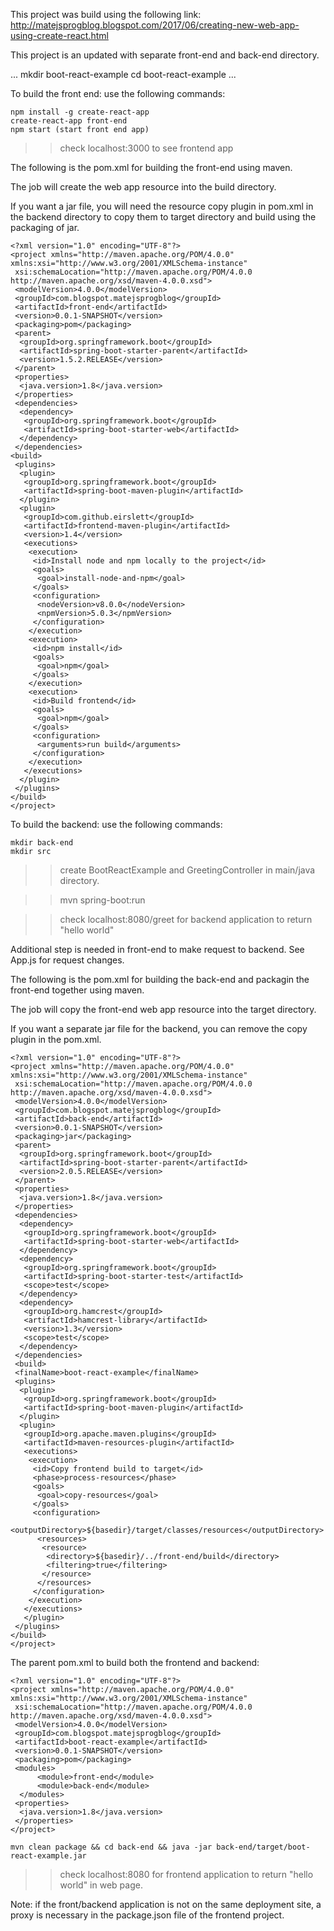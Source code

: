 This project was build using the following link:
http://matejsprogblog.blogspot.com/2017/06/creating-new-web-app-using-create-react.html

This project is an updated with separate front-end and back-end directory.

...
mkdir boot-react-example
cd boot-react-example
...

To build the front end: use the following commands:
```
npm install -g create-react-app
create-react-app front-end
npm start (start front end app)
```
>>check localhost:3000 to see frontend app

The following is the pom.xml for building the front-end using maven.

The job will create the web app resource into the build directory.

If you want a jar file, you will need the resource copy plugin in pom.xml in
the backend directory to copy them to target directory and build using the packaging of jar.

```
<?xml version="1.0" encoding="UTF-8"?>
<project xmlns="http://maven.apache.org/POM/4.0.0" xmlns:xsi="http://www.w3.org/2001/XMLSchema-instance"
 xsi:schemaLocation="http://maven.apache.org/POM/4.0.0 http://maven.apache.org/xsd/maven-4.0.0.xsd">
 <modelVersion>4.0.0</modelVersion>
 <groupId>com.blogspot.matejsprogblog</groupId>
 <artifactId>front-end</artifactId>
 <version>0.0.1-SNAPSHOT</version>
 <packaging>pom</packaging>
 <parent>
  <groupId>org.springframework.boot</groupId>
  <artifactId>spring-boot-starter-parent</artifactId>
  <version>1.5.2.RELEASE</version>
 </parent>
 <properties>
  <java.version>1.8</java.version>
 </properties>
 <dependencies>
  <dependency>
   <groupId>org.springframework.boot</groupId>
   <artifactId>spring-boot-starter-web</artifactId>
  </dependency>
 </dependencies> 
<build>
 <plugins>
  <plugin>
   <groupId>org.springframework.boot</groupId>
   <artifactId>spring-boot-maven-plugin</artifactId>
  </plugin>
  <plugin>
   <groupId>com.github.eirslett</groupId>
   <artifactId>frontend-maven-plugin</artifactId>
   <version>1.4</version>
   <executions>
    <execution>
     <id>Install node and npm locally to the project</id>
     <goals>
      <goal>install-node-and-npm</goal>
     </goals>
     <configuration>
      <nodeVersion>v8.0.0</nodeVersion>
      <npmVersion>5.0.3</npmVersion>
     </configuration>
    </execution>
    <execution>
     <id>npm install</id>
     <goals>
      <goal>npm</goal>
     </goals>
    </execution>
    <execution>
     <id>Build frontend</id>
     <goals>
      <goal>npm</goal>
     </goals>
     <configuration>
      <arguments>run build</arguments>
     </configuration>
    </execution>
   </executions>
  </plugin>
 </plugins>
</build>
</project>
```

To build the backend: use the following commands:
```
mkdir back-end
mkdir src
```

>>create BootReactExample and GreetingController in main/java directory.

>>mvn spring-boot:run

>>check localhost:8080/greet for backend application to return "hello world"

Additional step is needed in front-end to make request to backend.
See App.js for request changes.

The following is the pom.xml for building the back-end and packagin the front-end together using maven.

The job will copy the front-end web app resource into the target directory.

If you want a separate jar file for the backend, you can remove the copy plugin
in the pom.xml.

```
<?xml version="1.0" encoding="UTF-8"?>
<project xmlns="http://maven.apache.org/POM/4.0.0" xmlns:xsi="http://www.w3.org/2001/XMLSchema-instance"
 xsi:schemaLocation="http://maven.apache.org/POM/4.0.0 http://maven.apache.org/xsd/maven-4.0.0.xsd">
 <modelVersion>4.0.0</modelVersion>
 <groupId>com.blogspot.matejsprogblog</groupId>
 <artifactId>back-end</artifactId>
 <version>0.0.1-SNAPSHOT</version>
 <packaging>jar</packaging>
 <parent>
  <groupId>org.springframework.boot</groupId>
  <artifactId>spring-boot-starter-parent</artifactId>
  <version>2.0.5.RELEASE</version>
 </parent>
 <properties>
  <java.version>1.8</java.version>
 </properties>
 <dependencies>
  <dependency>
   <groupId>org.springframework.boot</groupId>
   <artifactId>spring-boot-starter-web</artifactId>
  </dependency>
  <dependency>
   <groupId>org.springframework.boot</groupId>
   <artifactId>spring-boot-starter-test</artifactId>
   <scope>test</scope>
  </dependency>
  <dependency>
   <groupId>org.hamcrest</groupId>
   <artifactId>hamcrest-library</artifactId>
   <version>1.3</version>
   <scope>test</scope>
  </dependency>  
 </dependencies> 
 <build>
 <finalName>boot-react-example</finalName>
 <plugins>
  <plugin>
   <groupId>org.springframework.boot</groupId>
   <artifactId>spring-boot-maven-plugin</artifactId>
  </plugin>
  <plugin>
   <groupId>org.apache.maven.plugins</groupId>
   <artifactId>maven-resources-plugin</artifactId>
   <executions>
    <execution>
     <id>Copy frontend build to target</id>
     <phase>process-resources</phase>
     <goals>
      <goal>copy-resources</goal>
     </goals>
     <configuration>
      <outputDirectory>${basedir}/target/classes/resources</outputDirectory>
      <resources>
       <resource>
        <directory>${basedir}/../front-end/build</directory>
        <filtering>true</filtering>
       </resource>
      </resources>
     </configuration>
    </execution>
   </executions>
   </plugin>
 </plugins>
</build>
</project>
```

The parent pom.xml to build both the frontend and backend:
```
<?xml version="1.0" encoding="UTF-8"?>
<project xmlns="http://maven.apache.org/POM/4.0.0" xmlns:xsi="http://www.w3.org/2001/XMLSchema-instance"
 xsi:schemaLocation="http://maven.apache.org/POM/4.0.0 http://maven.apache.org/xsd/maven-4.0.0.xsd">
 <modelVersion>4.0.0</modelVersion>
 <groupId>com.blogspot.matejsprogblog</groupId>
 <artifactId>boot-react-example</artifactId>
 <version>0.0.1-SNAPSHOT</version>
 <packaging>pom</packaging>
 <modules>
      <module>front-end</module>
      <module>back-end</module>
  </modules>
 <properties>
  <java.version>1.8</java.version>
 </properties>
</project>
```

```
mvn clean package && cd back-end && java -jar back-end/target/boot-react-example.jar
```
>>check localhost:8080 for frontend application to return "hello world" in web page.
 
Note: if the front/backend application is not on the same deployment site, 
a proxy is necessary in the package.json file of the frontend project.

